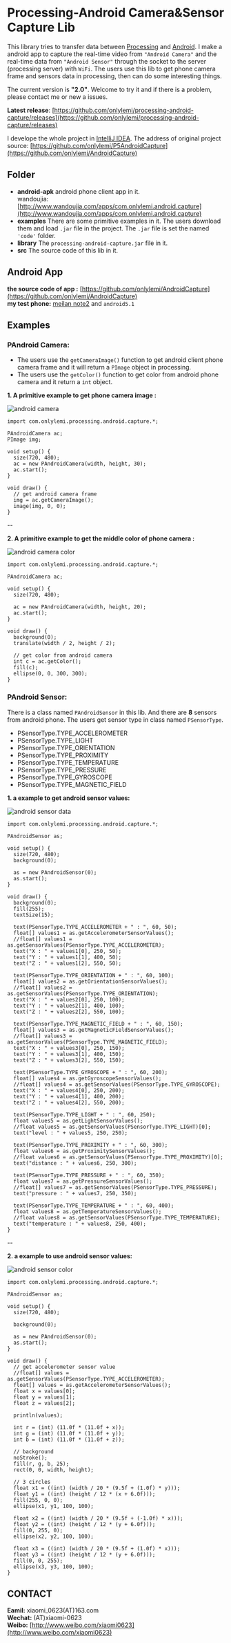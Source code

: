 # Processing-Android Camera&Sensor Capture Lib
This library tries to transfer data between [Processing](https://processing.org) and [Android](https://android.com). I make a android app to capture the real-time video from `"Android Camera"` and the real-time data from `"Android Sensor"` through the socket to the server (processing server) with `WiFi`. The users use this lib to get phone camera frame and sensors data in processing, then can do some interesting things. 
 
The current version is **"2.0"**. Welcome to try it and if there is a problem, please contact me or new a issues. 

**Latest release**: [https://github.com/onlylemi/processing-android-capture/releases](https://github.com/onlylemi/processing-android-capture/releases)

I develope the whole project in [IntelliJ IDEA](https://www.jetbrains.com/idea/). The address of original project source: [https://github.com/onlylemi/P5AndroidCapture](https://github.com/onlylemi/AndroidCapture)


## Folder
* **android-apk** 
  android phone client app in it.  
  wandoujia:[http://www.wandoujia.com/apps/com.onlylemi.android.capture](http://www.wandoujia.com/apps/com.onlylemi.android.capture)
*  **examples**
  There are some primitive examples in it. The users download them and load `.jar` file in the project. The `.jar` file is set the named `'code'` folder.
*  **library**
  The `processing-android-capture.jar` file in it.
*  **src** 
  The source code of this lib in it.

## Android App
 **the source code of app :** [https://github.com/onlylemi/AndroidCapture](https://github.com/onlylemi/AndroidCapture)  
 **my test phone:** [meilan note2](http://www.meizu.com/products/meilannote2/spec.html) and `android5.1`

## Examples
### PAndroid Camera: 
* The users use the `getCameraImage()` function to get android client phone camera frame and it will return a `PImage` object in processing. 
*  The users use the `getColor()` function to get color from android phone camera and it return a `int` object. 


**1. A primitive example to get phone camera image :**

![android camera](https://raw.githubusercontent.com/onlylemi/processing-android-capture/master/camera_image.gif)
```processing
import com.onlylemi.processing.android.capture.*;

PAndroidCamera ac;
PImage img;

void setup() {
  size(720, 480);
  ac = new PAndroidCamera(width, height, 30);
  ac.start();
}

void draw() {
  // get android camera frame
  img = ac.getCameraImage();
  image(img, 0, 0);
}
```

--

**2. A primitive example to get the middle color of phone camera :**

![android camera color](https://raw.githubusercontent.com/onlylemi/processing-android-capture/master/camera_color.gif)
```processing
import com.onlylemi.processing.android.capture.*;

PAndroidCamera ac;

void setup() {
  size(720, 480);

  ac = new PAndroidCamera(width, height, 20);
  ac.start();
}

void draw() {
  background(0);
  translate(width / 2, height / 2);

  // get color from android camera
  int c = ac.getColor();
  fill(c);
  ellipse(0, 0, 300, 300);
}
```

### PAndroid Sensor: 
There is a class named `PAndroidSensor` in this lib. And there are **8** sensors from android phone. The users get sensor type in class named `PSensorType`. 

 * PSensorType.TYPE_ACCELEROMETER 
 * PSensorType.TYPE_LIGHT 
 * PSensorType.TYPE_ORIENTATION 
 * PSensorType.TYPE_PROXIMITY 
 * PSensorType.TYPE_TEMPERATURE 
 * PSensorType.TYPE_PRESSURE 
 * PSensorType.TYPE_GYROSCOPE 
 * PSensorType.TYPE_MAGNETIC_FIELD 


**1.  a example to get android sensor values:**

![android sensor data](https://raw.githubusercontent.com/onlylemi/processing-android-capture/master/sensor_data.gif)
```processing
import com.onlylemi.processing.android.capture.*;

PAndroidSensor as;

void setup() {
  size(720, 480);
  background(0);

  as = new PAndroidSensor(0);
  as.start();
}

void draw() {
  background(0);
  fill(255);
  textSize(15);

  text(PSensorType.TYPE_ACCELEROMETER + " : ", 60, 50);
  float[] values1 = as.getAccelerometerSensorValues();
  //float[] values1 = as.getSensorValues(PSensorType.TYPE_ACCELEROMETER);
  text("X : " + values1[0], 250, 50);
  text("Y : " + values1[1], 400, 50);
  text("Z : " + values1[2], 550, 50);

  text(PSensorType.TYPE_ORIENTATION + " : ", 60, 100);
  float[] values2 = as.getOrientationSensorValues();
  //float[] values2 = as.getSensorValues(PSensorType.TYPE_ORIENTATION);
  text("X : " + values2[0], 250, 100);
  text("Y : " + values2[1], 400, 100);
  text("Z : " + values2[2], 550, 100);

  text(PSensorType.TYPE_MAGNETIC_FIELD + " : ", 60, 150);
  float[] values3 = as.getMagneticFieldSensorValues();
  //float[] values3 = as.getSensorValues(PSensorType.TYPE_MAGNETIC_FIELD);
  text("X : " + values3[0], 250, 150);
  text("Y : " + values3[1], 400, 150);
  text("Z : " + values3[2], 550, 150);

  text(PSensorType.TYPE_GYROSCOPE + " : ", 60, 200);
  float[] values4 = as.getGyroscopeSensorValues();
  //float[] values4 = as.getSensorValues(PSensorType.TYPE_GYROSCOPE);
  text("X : " + values4[0], 250, 200);
  text("Y : " + values4[1], 400, 200);
  text("Z : " + values4[2], 550, 200);

  text(PSensorType.TYPE_LIGHT + " : ", 60, 250);
  float values5 = as.getLightSensorValues();
  //float values5 = as.getSensorValues(PSensorType.TYPE_LIGHT)[0];
  text("level : " + values5, 250, 250);

  text(PSensorType.TYPE_PROXIMITY + " : ", 60, 300);
  float values6 = as.getProximitySensorValues();
  //float values6 = as.getSensorValues(PSensorType.TYPE_PROXIMITY)[0];
  text("distance : " + values6, 250, 300);

  text(PSensorType.TYPE_PRESSURE + " : ", 60, 350);
  float values7 = as.getPressureSensorValues();
  //float[] values7 = as.getSensorValues(PSensorType.TYPE_PRESSURE);
  text("pressure : " + values7, 250, 350);

  text(PSensorType.TYPE_TEMPERATURE + " : ", 60, 400);
  float values8 = as.getTemperatureSensorValues();
  //float values8 = as.getSensorValues(PSensorType.TYPE_TEMPERATURE);
  text("temperature : " + values8, 250, 400);
}
```

--

**2.  a example to use android sensor values:**

![android sensor color](https://raw.githubusercontent.com/onlylemi/processing-android-capture/master/sensor_color.gif)

```processing
import com.onlylemi.processing.android.capture.*;

PAndroidSensor as;

void setup() {
  size(720, 480);

  background(0);

  as = new PAndroidSensor(0);
  as.start();
}

void draw() {
  // get accelerometer sensor value
  //float[] values = as.getSensorValues(PSensorType.TYPE_ACCELEROMETER);
  float[] values = as.getAccelerometerSensorValues();
  float x = values[0];
  float y = values[1];
  float z = values[2];

  println(values);

  int r = (int) (11.0f * (11.0f + x));
  int g = (int) (11.0f * (11.0f + y));
  int b = (int) (11.0f * (11.0f + z));

  // background
  noStroke();
  fill(r, g, b, 25);
  rect(0, 0, width, height);

  // 3 circles
  float x1 = ((int) (width / 20 * (9.5f + (1.0f) * y)));
  float y1 = ((int) (height / 12 * (x + 6.0f)));
  fill(255, 0, 0);
  ellipse(x1, y1, 100, 100);

  float x2 = ((int) (width / 20 * (9.5f + (-1.0f) * x)));
  float y2 = ((int) (height / 12 * (y + 6.0f)));
  fill(0, 255, 0);
  ellipse(x2, y2, 100, 100);

  float x3 = ((int) (width / 20 * (9.5f + (1.0f) * x)));
  float y3 = ((int) (height / 12 * (y + 6.0f)));
  fill(0, 0, 255);
  ellipse(x3, y3, 100, 100);
}
```

## CONTACT
**Eamil:** xiaomi_0623(AT)163.com  
**Wechat:** (AT)xiaomi-0623  
**Weibo:** [http://www.weibo.com/xiaomi0623](http://www.weibo.com/xiaomi0623)